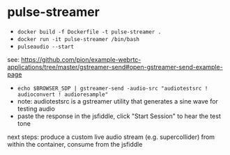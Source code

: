 # pulse-streamer
* `docker build -f Dockerfile -t pulse-streamer .`
* `docker run -it pulse-streamer /bin/bash`
* `pulseaudio --start`

see: https://github.com/pion/example-webrtc-applications/tree/master/gstreamer-send#open-gstreamer-send-example-page

* `echo $BROWSER_SDP | gstreamer-send -audio-src "audiotestsrc ! audioconvert ! audioresample"`
* note: audiotestsrc is a gstreamer utility that generates a sine wave for testing audio
* paste the response in the jsfiddle, click "Start Session" to hear the test tone

next steps: produce a custom live audio stream (e.g. supercollider) from within the container, consume from the jsfiddle
